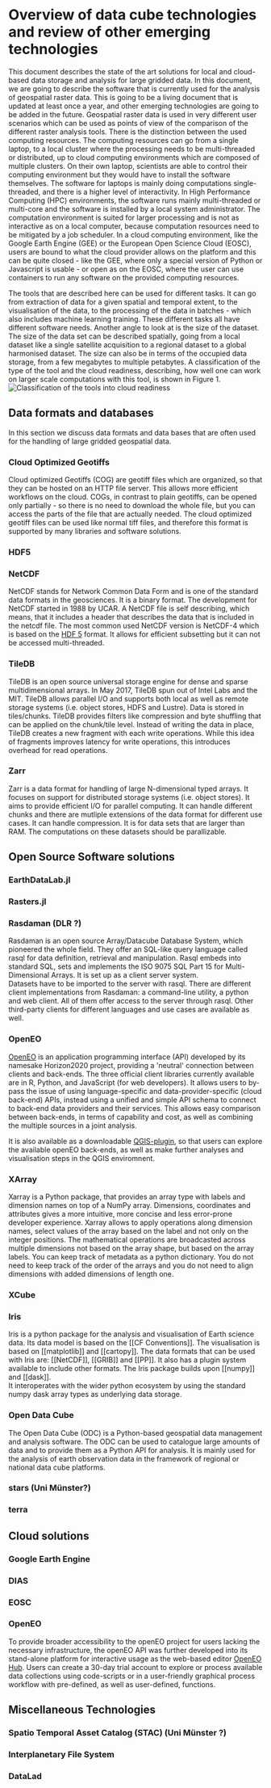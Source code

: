 # Overview of data cube technologies and review of other emerging technologies

This document describes the state of the art solutions for local and cloud-based data storage and analysis for large gridded data.
In this document, we are going to describe the software that is currently used for the analysis of geospatial raster data. 
This is going to be a living document that is updated at least once a year, and other emerging technologies are going to be added in the future.
Geospatial raster data is used in very different user scenarios which can be used as points of view of the comparison of the different raster analysis tools.
There is the distinction between the used computing resources.
The computing resources can go from a single laptop, to a local cluster where the processing needs to be multi-threaded or distributed,
up to cloud computing environments which are composed of multiple clusters.
On their own laptop, scientists are able to control their computing environment but they would have to install the software themselves.
The software for laptops is mainly doing computations single-threaded, and there is a higher level of interactivity.
In High Performance Computing (HPC) environments, the software runs mainly multi-threaded or multi-core and the software is installed by a local system administrator. 
The computation environment is suited for larger processing and is not as interactive as on a local computer, because computation resources need to be mitigated by a job scheduler. 
In a cloud computing environment, like the Google Earth Engine (GEE) or the European Open Science Cloud (EOSC), users are bound to what the cloud provider allows on the platform and this can be quite closed - like the GEE, where only a special version of Python or Javascript is usable - or open as on the EOSC, where the user can use containers to run any software on the provided computing resources.

The tools that are described here can be used for different tasks. 
It can go from extraction of data for a given spatial and temporal extent, to the visualisation of the data, to the processing of the data in batches - which also includes machine learning training. These different tasks all have different software needs.
Another angle to look at is the size of the dataset. 
The size of the data set can be described spatially, going from a local dataset like a single satellite acquisition to a regional dataset to a global harmonised dataset. 
The size can also be in terms of the occupied data storage, from a few megabytes to multiple petabytes.
A classification of the type of the tool and the cloud readiness, describing, how well one can work on larger scale computations with this tool, is shown in Figure 1. 
![Classification of the tools into cloud readiness](overview.svg)

## Data formats and databases

In this section we discuss data formats and data bases that are often used for the handling of large gridded geospatial data. 

### Cloud Optimized Geotiffs
Cloud optimized Geotiffs (COG) are geotiff files which are organized, so that they can be hosted on an HTTP file server. 
This allows more efficient workflows on the cloud. 
COGs, in contrast to plain geotiffs, can be opened only partially - so there is no need to download the whole file, but you can access the parts of the file that are actually needed. 
The cloud optimized geotiff files can be used like normal tiff files, and 
therefore this format is supported by many libraries and software solutions. 


### HDF5

### NetCDF

NetCDF stands for Network Common Data Form and is one of the standard data formats in the geosciences. It is a binary format. The development for NetCDF started in 1988 by UCAR. A NetCDF file is self describing, which means, that it includes a header that describes the data that is included in the netcdf file. 
The most common used NetCDF version is NetCDF-4 which is based on the [HDF 5](#hdf5) format. 
It allows for efficient subsetting but it can not be accessed multi-threaded.


### TileDB 
TileDB is an open source universal storage engine for dense and sparse multidimensional arrays. In May 2017, TileDB spun out of Intel Labs and the MIT. TileDB allows parallel I/O and supports both local as well as remote storage systems (i.e. object stores, HDFS and Lustre). Data is stored in tiles/chunks. TileDB provides filters like compression and byte shuffling that can be applied on the chunk/tile level. Instead of writing the data in place, TileDB creates a new fragment with each write operations. While this idea of fragments improves latency for write operations, this introduces overhead for read operations.

### Zarr

Zarr is a data format for handling of large N-dimensional typed arrays. It focuses on support for distributed storage systems (i.e. object stores). 
It aims to provide efficient I/O for parallel computing.
It can handle different chunks and there are mutliple extensions of the data format for different use cases. It can handle compression. 
It is for data sets that are larger than RAM. The computations on these datasets should be parallizable.



## Open Source Software solutions

### EarthDataLab.jl

### Rasters.jl

### Rasdaman (DLR ?)

Rasdaman is an open source Array/Datacube Database System, which pioneered the whole field. They offer an SQL-like query language called rasql for data definition, retrieval and manipulation. Rasql embeds into standard SQL, sets and implements the ISO 9075 SQL Part 15 for Multi-Dimensional Arrays. It is set up as a client server system.  
Datasets have to be imported to the server with rasql. There are different client implementations from Rasdaman: a command-line utility, a python and web client. All of them offer access to the server through rasql. Other third-party clients for different languages and use cases are available as well.

### OpenEO

[OpenEO](https://openeo.org) is an application programming interface (API) developed by its namesake Horizon2020 project, providing a 'neutral' connection between clients and back-ends. 
The three official client libraries currently available are in R, Python, and JavaScript (for web developers). 
It allows users to by-pass the issue of using language-specific and data-provider-specific (cloud back-end) APIs, instead using a unified and simple API schema to connect to back-end data providers and their services. 
This allows easy comparison between back-ends, in terms of capability and cost, as well as combining the multiple sources in a joint analysis.

It is also available as a downloadable [QGIS-plugin](https://openeo.org/documentation/1.0/qgis/), so that users can explore the available openEO back-ends, as well as make further analyses and visualisation steps in the QGIS enviromnent.

### XArray
Xarray is a Python package, that provides an array type with labels and dimension names on top of a NumPy array. Dimensions, coordinates and attributes gives a more intuitive, more concise and less error-prone developer experience.  Xarray allows to apply operations along dimension names, select values of the array based on the label and not only on the integer positions. The mathematical operations are broadcasted across multiple dimensions not based on the array shape, but based on the array labels. 
You can keep track of metadata as a python dictionary. 
You do not need to keep track of the order of the arrays and you do not need to align dimensions with added dimensions of length one.

### XCube


### Iris

Iris is a python package for the analysis and visualisation of Earth science data. Its data model is based on the [[CF Conventions]]. The visualisation is based on [[matplotlib]] and [[cartopy]]. 
The data formats that can be used with Iris are:
[[NetCDF]], [[GRIB]] and [[PP]]. It also has a plugin system available to include other formats.
The Iris package builds upon [[numpy]] and [[dask]].  
It interoperates with the wider python ecosystem by using the standard numpy dask array types as underlying data storage. 

### Open Data Cube

The Open Data Cube (ODC) is a Python-based geospatial data management and analysis software.
The ODC can be used to catalogue large amounts of data and to provide them as a Python API for analysis. 
It is mainly used for the analysis of earth observation data in the framework of regional or national data cube platforms.

### stars (Uni Münster?)

### terra


## Cloud solutions

### Google Earth Engine

### DIAS

### EOSC

### OpenEO

To provide broader accessibility to the openEO project for users lacking the necessary infrastructure, the openEO API was further developed into its stand-alone platform for interactive usage as the web-based editor [OpenEO Hub](https://hub.openeo.org). Users can create a 30-day trial account to explore or process available data collections using code-scripts or in a user-friendly graphical process workflow with pre-defined, as well as user-defined, functions.

## Miscellaneous Technologies

### Spatio Temporal Asset Catalog (STAC) (Uni Münster ?)

### Interplanetary File System

### DataLad
